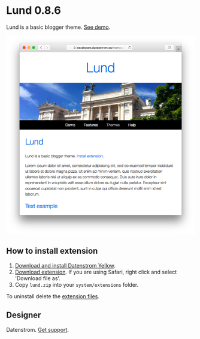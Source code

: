 Lund 0.8.6
==========
Lund is a basic blogger theme. [See demo](https://extensions.datenstrom.se/themes/lund).

<p align="center"><img src="lund-screenshot.png?raw=true" alt="Screenshot"></p>

## How to install extension

1. [Download and install Datenstrom Yellow](https://github.com/datenstrom/yellow/).
2. [Download extension](https://github.com/datenstrom/yellow-extensions/raw/master/zip/lund.zip). If you are using Safari, right click and select 'Download file as'.
3. Copy `lund.zip` into your `system/extensions` folder.

To uninstall delete the [extension files](extension.ini).

## Designer

Datenstrom. [Get support](https://extensions.datenstrom.se/help/).
